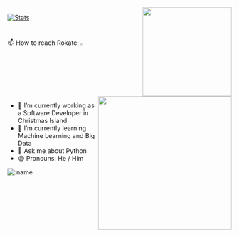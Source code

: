 <img align='right' src="https://media.giphy.com/media/M9gbBd9nbDrOTu1Mqx/giphy.gif" width="200">

[![Stats](https://github-readme-stats.vercel.app/api?username=rokate&show_icons=true&theme=merko)](https://github-readme-stats.vercel.app/api?username=rokate&show_icons=true&theme=merko)
 
 <h1> </h1>
<img align='right' src="https://i.ibb.co/tXpDqJ1/image.jpg" width="300">


📫 How to reach Rokate:   <a href="mailto:rokate1990@gmail.com"> <img src="https://img.icons8.com/fluent/48/000000/gmail.png" width="3%"/> </a>

  - 🔭 I’m currently working as a Software Developer in Christmas Island
  - 🌱 I’m currently learning Machine Learning and Big Data
  - 💬 Ask me about Python
  - 😄 Pronouns: He / Him
  
  
  ![:name](https://count.getloli.com/get/@rokate?theme=gelbooru-h)
